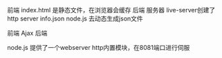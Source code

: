 前端 index.html 是静态文件，在浏览器会缓存
后端 服务器 live-server创建了 http server 
info.json node.js 去动态生成json文件

前端 Ajax 后端

node.js 提供了一个webserver
http内置模块，在8081端口进行伺服